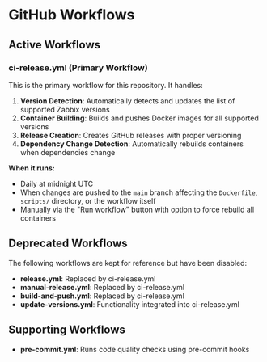 # GitHub Workflows

## Active Workflows

### ci-release.yml (Primary Workflow)

This is the primary workflow for this repository. It handles:

1. **Version Detection**: Automatically detects and updates the list of supported Zabbix versions
2. **Container Building**: Builds and pushes Docker images for all supported versions
3. **Release Creation**: Creates GitHub releases with proper versioning
4. **Dependency Change Detection**: Automatically rebuilds containers when dependencies change

**When it runs:**
- Daily at midnight UTC
- When changes are pushed to the `main` branch affecting the `Dockerfile`, `scripts/` directory, or the workflow itself
- Manually via the "Run workflow" button with option to force rebuild all containers

## Deprecated Workflows

The following workflows are kept for reference but have been disabled:

- **release.yml**: Replaced by ci-release.yml
- **manual-release.yml**: Replaced by ci-release.yml
- **build-and-push.yml**: Replaced by ci-release.yml
- **update-versions.yml**: Functionality integrated into ci-release.yml

## Supporting Workflows

- **pre-commit.yml**: Runs code quality checks using pre-commit hooks

